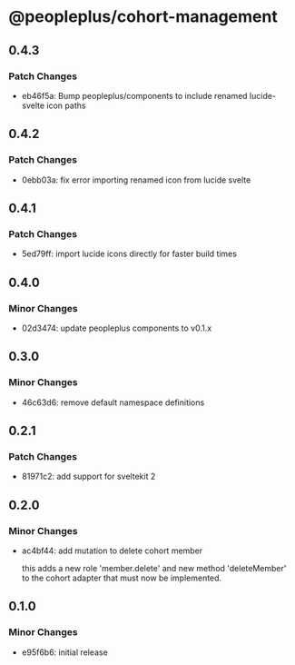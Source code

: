 # @peopleplus/cohort-management

## 0.4.3

### Patch Changes

- eb46f5a: Bump peopleplus/components to include renamed lucide-svelte icon paths

## 0.4.2

### Patch Changes

- 0ebb03a: fix error importing renamed icon from lucide svelte

## 0.4.1

### Patch Changes

- 5ed79ff: import lucide icons directly for faster build times

## 0.4.0

### Minor Changes

- 02d3474: update peopleplus components to v0.1.x

## 0.3.0

### Minor Changes

- 46c63d6: remove default namespace definitions

## 0.2.1

### Patch Changes

- 81971c2: add support for sveltekit 2

## 0.2.0

### Minor Changes

- ac4bf44: add mutation to delete cohort member

  this adds a new role 'member.delete' and new method 'deleteMember' to the cohort adapter that must
  now be implemented.

## 0.1.0

### Minor Changes

- e95f6b6: initial release
